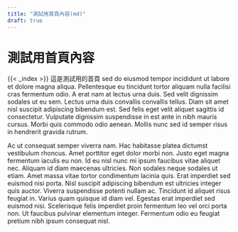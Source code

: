 ```yaml
---
title: "測試用首頁內容(md)"
draft: true
---
```

# 測試用首頁內容
{{< _index >}}
這是測試用的首頁 sed do eiusmod tempor 
incididunt ut labore et dolore magna aliqua. Pellentesque eu tincidunt tortor 
aliquam nulla facilisi cras fermentum odio. A erat nam at lectus urna duis. 
Sed velit dignissim sodales ut eu sem. Lectus urna duis convallis convallis 
tellus. Diam sit amet nisl suscipit adipiscing bibendum est. Sed felis eget 
velit aliquet sagittis id consectetur. Vulputate dignissim suspendisse in est 
ante in nibh mauris cursus. Morbi quis commodo odio aenean. Mollis nunc sed id 
semper risus in hendrerit gravida rutrum.

Ac ut consequat semper viverra nam. Hac habitasse platea dictumst vestibulum 
rhoncus. Amet porttitor eget dolor morbi non. Justo eget magna fermentum 
iaculis eu non. Id eu nisl nunc mi ipsum faucibus vitae aliquet nec. Aliquam 
id diam maecenas ultricies. Non sodales neque sodales ut etiam. Amet massa 
vitae tortor condimentum lacinia quis. Erat imperdiet sed euismod nisi porta. 
Nisl suscipit adipiscing bibendum est ultricies integer quis auctor. Viverra 
suspendisse potenti nullam ac. Tincidunt id aliquet risus feugiat in. Varius 
quam quisque id diam vel. Egestas erat imperdiet sed euismod nisi. Scelerisque 
felis imperdiet proin fermentum leo vel orci porta non. Ut faucibus pulvinar 
elementum integer. Fermentum odio eu feugiat pretium nibh ipsum consequat nisl.

